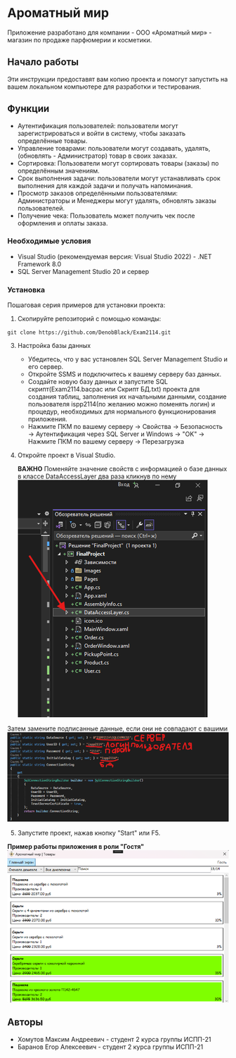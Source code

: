 # Ароматный мир

 Приложение разработано для компании - ООО «Ароматный мир» - магазин по продаже парфюмерии и косметики. 

## Начало работы

Эти инструкции предоставят вам копию проекта и помогут запустить на вашем локальном компьютере для разработки и тестирования.

## Функции 

- Аутентификация пользователей: пользователи могут зарегистрироваться и войти в систему, чтобы заказать определённые товары.
- Управление товарами: пользователи могут создавать, удалять, (обновлять - Администратор) товар в своих заказах.
- Сортировка: Пользователи могут сортировать товары (заказы) по определённым значениям.
- Срок выполнения задачи: пользователи могут устанавливать срок выполнения для каждой задачи и получать напоминания.
- Просмотр заказов определёнными пользователями: Администраторы и Менеджеры могут удалять, обновлять заказы пользователей.
- Получение чека: Пользователь может получить чек после оформления и оплаты заказа.

### Необходимые условия

- Visual Studio (рекомендуемая версия: Visual Studio 2022) - .NET Framework 8.0
- SQL Server Management Studio 20 и сервер

### Установка

Пошаговая серия примеров для установки проекта:
1. Скопируйте репозиторий с помощью команды:
```
git clone https://github.com/DenobBlack/Exam2114.git
```
3. Настройка базы данных
    - Убедитесь, что у вас установлен SQL Server Management Studio и его сервер.
    - Откройте SSMS и подключитесь к вашему серверу баз данных.
    - Создайте новую базу данных и запустите SQL скрипт(Exam2114.bacpac или Скрипт БД.txt) проекта для создания таблиц, заполнения их начальными данными, создание пользователя ispp2114(по желанию можно поменять логин) и процедур, необходимых для нормального функционирования приложения.
    - Нажмите ПКМ по вашему серверу → Свойства → Безопасность → Аутентификация через SQL Server и Windows → "OK" → Нажмите ПКМ по вашему серверу → Перезагрузка
3. Откройте проект в Visual Studio.
   
   __ВАЖНО__
  Поменяйте значение свойств с информацией о базе данных в классе DataAccessLayer два раза кликнув по нему
![Picture](https://github.com/DenobBlack/Exam2114/blob/8c2aa6a575302f712ef7bc95f2dde5460f0b76fd/DataAccessLayer.png)

Затем замените подписанные данные, если они не совпадают с вашими
![Picture](https://github.com/DenobBlack/Exam2114/blob/8c2aa6a575302f712ef7bc95f2dde5460f0b76fd/Data.png)
   
5. Запустите проект, нажав кнопку "Start" или F5.

__Пример работы приложения в роли "Гостя"__
![Picture](https://github.com/DenobBlack/Exam2114/blob/635be778bec5b97fbba8c3cc3b880424939c1537/image.png)

## Авторы

* Хомутов Максим Андреевич - студент 2 курса группы ИСПП-21
* Баранов Егор Алексеевич - студент 2 курса группы ИСПП-21



